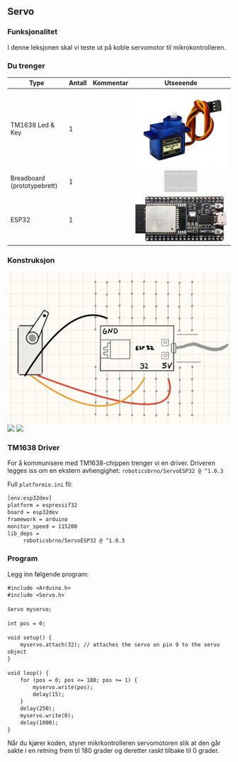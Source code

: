 
## Servo


### Funksjonalitet

I denne leksjonen skal vi teste ut på koble servomotor til mikrokontrolleren.

### Du trenger

| Type          | Antall           | Kommentar  |  Utseeende |
| ------------- | :------------- |:-----| :----: |
| TM1638 Led & Key | 1 | | ![](./img/servo.jpeg)
| Breadboard (prototypebrett)	| 1 | | ![](../../img/bb.png)
| ESP32 | 1 | | ![](../../img/esp32-devkit.jpeg)


### Konstruksjon

![](./img/diagram.jpeg)
![](./img/bb1.png)
![](img/bb_side.png)

### TM1638 Driver

For å kommunisere med TM1638-chippen trenger vi en driver. Driveren legges iss om en ekstern avhengighet: `roboticsbrno/ServoESP32 @ ^1.0.3`

Full `platformio.ini` fil:
```
[env:esp32dev]
platform = espressif32
board = esp32dev
framework = arduino
monitor_speed = 115200
lib_deps =
     roboticsbrno/ServoESP32 @ ^1.0.3
```

### Program

Legg inn følgende program:

```
#include <Arduino.h>
#include <Servo.h>

Servo myservo;

int pos = 0;

void setup() {
    myservo.attach(32); // attaches the servo on pin 9 to the servo object
}

void loop() {
    for (pos = 0; pos <= 180; pos += 1) {
        myservo.write(pos);
        delay(15);
    }
    delay(250);
    myservo.write(0);
    delay(1000);
}

```

Når du kjører koden, styrer mikrkontrolleren servomotoren slik at den går sakte i en retning frem til 180 grader og deretter raskt tilbake til 0 grader.
